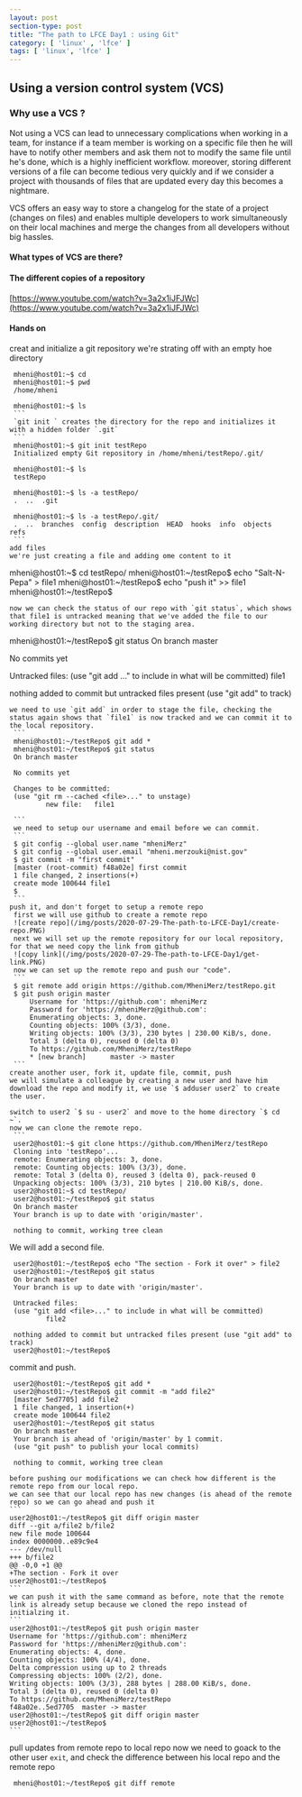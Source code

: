 ```yaml
---
layout: post
section-type: post
title: "The path to LFCE Day1 : using Git"
category: [ 'linux' , 'lfce' ]
tags: [ 'linux', 'lfce' ]
---
```


## Using a version control system (VCS)

### Why use a VCS ?
Not using a VCS can lead to unnecessary complications when working in a team, for instance if a team member is working on a specific file then he will have to notify other members and ask them not to modify the same file until he's done, which is a highly inefficient workflow.
moreover, storing different versions of a file can become tedious very quickly and if we consider a project with thousands of files that are updated every day this becomes a nightmare.

VCS offers an easy way to store a changelog for the state of a project (changes on files) and enables multiple developers to work simultaneously on their local machines and merge the changes from all developers without big hassles.

#### What types of VCS are there?


#### The different copies of a repository
[https://www.youtube.com/watch?v=3a2x1iJFJWc](https://www.youtube.com/watch?v=3a2x1iJFJWc)

#### Hands on
creat and initialize a git repository
   we're strating off with an empty hoe directory
   ```
    mheni@host01:~$ cd
    mheni@host01:~$ pwd
    /home/mheni
    
    mheni@host01:~$ ls
    ```
    `git init ` creates the directory for the repo and initializes it with a hidden folder `.git`
    ```
    mheni@host01:~$ git init testRepo
    Initialized empty Git repository in /home/mheni/testRepo/.git/
    
    mheni@host01:~$ ls
    testRepo

    mheni@host01:~$ ls -a testRepo/
    .  ..  .git
    
    mheni@host01:~$ ls -a testRepo/.git/
    .  ..  branches  config  description  HEAD  hooks  info  objects  refs
    ```
add files
   we're just creating a file and adding ome content to it
   ```
   mheni@host01:~$ cd testRepo/
   mheni@host01:~/testRepo$ echo "Salt-N-Pepa" > file1
   mheni@host01:~/testRepo$ echo "push it" >> file1
   mheni@host01:~/testRepo$
   ```
   now we can check the status of our repo with `git status`, which shows that file1 is untracked meaning that we've added the file to our working directory but not to the staging area.
   ```
   mheni@host01:~/testRepo$ git status
   On branch master

   No commits yet

   Untracked files:
   (use "git add <file>..." to include in what will be committed)
           file1

   nothing added to commit but untracked files present (use "git add" to track)
   ```
   we need to use `git add` in order to stage the file, checking the status again shows that `file1` is now tracked and we can commit it to the local repository.
    ```
    mheni@host01:~/testRepo$ git add *
    mheni@host01:~/testRepo$ git status
    On branch master

    No commits yet

    Changes to be committed:
    (use "git rm --cached <file>..." to unstage)
            new file:   file1

    ```
    we need to setup our username and email before we can commit.
    ```
    $ git config --global user.name "mheniMerz"
    $ git config --global user.email "mheni.merzouki@nist.gov"
    $ git commit -m "first commit"
    [master (root-commit) f48a02e] first commit
    1 file changed, 2 insertions(+)
    create mode 100644 file1
    $
    ```
push it, and don't forget to setup a remote repo
    first we will use github to create a remote repo
    ![create repo](/img/posts/2020-07-29-The-path-to-LFCE-Day1/create-repo.PNG)
    next we will set up the remote repository for our local repository, for that we need copy the link from github
    ![copy link](/img/posts/2020-07-29-The-path-to-LFCE-Day1/get-link.PNG)
    now we can set up the remote repo and push our "code".
    ```
    $ git remote add origin https://github.com/MheniMerz/testRepo.git
    $ git push origin master
        Username for 'https://github.com': mheniMerz
        Password for 'https://mheniMerz@github.com':
        Enumerating objects: 3, done.
        Counting objects: 100% (3/3), done.
        Writing objects: 100% (3/3), 230 bytes | 230.00 KiB/s, done.
        Total 3 (delta 0), reused 0 (delta 0)
        To https://github.com/MheniMerz/testRepo
        * [new branch]      master -> master
    ```
create another user, fork it, update file, commit, push
   we will simulate a colleague by creating a new user and have him download the repo and modify it, we use `$ adduser user2` to create the user.

   switch to user2 `$ su - user2` and move to the home directory `$ cd ~`.
   now we can clone the remote repo.
    ```
    user2@host01:~$ git clone https://github.com/MheniMerz/testRepo
    Cloning into 'testRepo'...
    remote: Enumerating objects: 3, done.
    remote: Counting objects: 100% (3/3), done.
    remote: Total 3 (delta 0), reused 3 (delta 0), pack-reused 0
    Unpacking objects: 100% (3/3), 210 bytes | 210.00 KiB/s, done.
    user2@host01:~$ cd testRepo/
    user2@host01:~/testRepo$ git status
    On branch master
    Your branch is up to date with 'origin/master'.

    nothing to commit, working tree clean
   ```
   We will add a second file.
   ```
    user2@host01:~/testRepo$ echo "The section - Fork it over" > file2
    user2@host01:~/testRepo$ git status
    On branch master
    Your branch is up to date with 'origin/master'.

    Untracked files:
    (use "git add <file>..." to include in what will be committed)
            file2

    nothing added to commit but untracked files present (use "git add" to track)
    user2@host01:~/testRepo$
   ```
   commit and push.
   ```
    user2@host01:~/testRepo$ git add *
    user2@host01:~/testRepo$ git commit -m "add file2"
    [master 5ed7705] add file2
    1 file changed, 1 insertion(+)
    create mode 100644 file2
    user2@host01:~/testRepo$ git status
    On branch master
    Your branch is ahead of 'origin/master' by 1 commit.
    (use "git push" to publish your local commits)

    nothing to commit, working tree clean
   ```
    before pushing our modifications we can check how different is the remote repo from our local repo.
    we can see that our local repo has new changes (is ahead of the remote repo) so we can go ahead and push it
    ```
    user2@host01:~/testRepo$ git diff origin master
    diff --git a/file2 b/file2
    new file mode 100644
    index 0000000..e89c9e4
    --- /dev/null
    +++ b/file2
    @@ -0,0 +1 @@
    +The section - Fork it over
    user2@host01:~/testRepo$
    ```
    we can push it with the same command as before, note that the remote link is already setup because we cloned the repo instead of initialzing it.
    ```
    user2@host01:~/testRepo$ git push origin master
    Username for 'https://github.com': mheniMerz
    Password for 'https://mheniMerz@github.com':
    Enumerating objects: 4, done.
    Counting objects: 100% (4/4), done.
    Delta compression using up to 2 threads
    Compressing objects: 100% (2/2), done.
    Writing objects: 100% (3/3), 288 bytes | 288.00 KiB/s, done.
    Total 3 (delta 0), reused 0 (delta 0)
    To https://github.com/MheniMerz/testRepo
    f48a02e..5ed7705  master -> master
    user2@host01:~/testRepo$ git diff origin master
    user2@host01:~/testRepo$
    ```

pull updates from remote repo to local repo
   now we need to goack to the other user `exit`, and check the difference between his local repo and the remote repo
   ```
    mheni@host01:~/testRepo$ git diff remote
    
   ```


